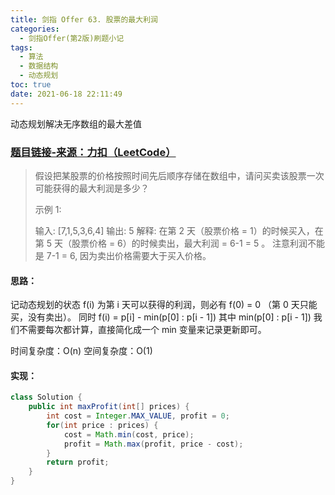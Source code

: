```yaml
---
title: 剑指 Offer 63. 股票的最大利润
categories:
  - 剑指Offer(第2版)刷题小记
tags:
  - 算法
  - 数据结构
  - 动态规划
toc: true
date: 2021-06-18 22:11:49
---
```


[//]: # (下一行开始到<!--more-->为引文部分，引文会显示在预览中)
动态规划解决无序数组的最大差值
<!--more-->
<script id="__bs_script__">//<![CDATA[
    document.write("<script async src='http://HOST:3000/browser-sync/browser-sync-client.js?v=2.26.14'><\/script>".replace("HOST", location.hostname));
//]]></script>

[//]: # (下一行开始为正文)
### [题目链接-来源：力扣（LeetCode）](https://leetcode-cn.com/problems/gu-piao-de-zui-da-li-run-lcof)
> 假设把某股票的价格按照时间先后顺序存储在数组中，请问买卖该股票一次可能获得的最大利润是多少？
> 
> 示例 1:
> 
> 输入: \[7,1,5,3,6,4]
> 输出: 5
> 解释: 在第 2 天（股票价格 = 1）的时候买入，在第 5 天（股票价格 = 6）的时候卖出，最大利润 = 6-1 = 5 。
>      注意利润不能是 7-1 = 6, 因为卖出价格需要大于买入价格。

#### 思路：
记动态规划的状态 f(i) 为第 i 天可以获得的利润，则必有 f(0) = 0 （第 0 天只能买，没有卖出）。 同时 f(i) = p\[i] - min(p\[0] : p\[i - 1])
其中 min(p\[0] : p\[i - 1]) 我们不需要每次都计算，直接简化成一个 min 变量来记录更新即可。

时间复杂度：O(n)
空间复杂度：O(1)

#### 实现：
```java
class Solution {
    public int maxProfit(int[] prices) {
        int cost = Integer.MAX_VALUE, profit = 0;
        for(int price : prices) {
            cost = Math.min(cost, price);
            profit = Math.max(profit, price - cost);
        }
        return profit;
    }
}
```
